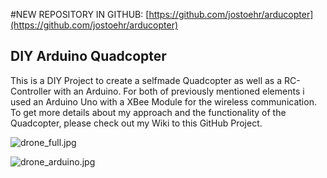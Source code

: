 #NEW REPOSITORY IN GITHUB: [https://github.com/jostoehr/arducopter](https://github.com/jostoehr/arducopter)

## DIY Arduino Quadcopter
This is a DIY Project to create a selfmade Quadcopter as well as a RC-Controller with an Arduino. 
For both of previously mentioned elements i used an Arduino Uno with a XBee Module for the wireless communication.
To get more details about my approach and the functionality of the Quadcopter, please check out my Wiki to this GitHub Project.

![drone_full.jpg](img/drone_full.jpg)

![drone_arduino.jpg](img/drone_arduino.jpg)
